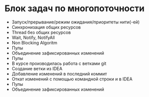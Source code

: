 # Блок задач по многопоточности


- Запуск/прерывание/режим ожидания/приоритеты нити(-ей)
- Синхронизация общих ресурсов 
- Thread без общих ресурсов
- Wait, Notify, NotifyAll
- Non Blocking Algoritm
- Пулы 
- Объединение зафиксированных изменений
- Пулы
- В курсе производилась работа с ветками git
- Создание ветки из IDEA
- Добавление изменений в последний коммит
- Откат изменений с помощью командной строки и в IDEA
- Пулы 
- Объединение зафиксированных изменений
